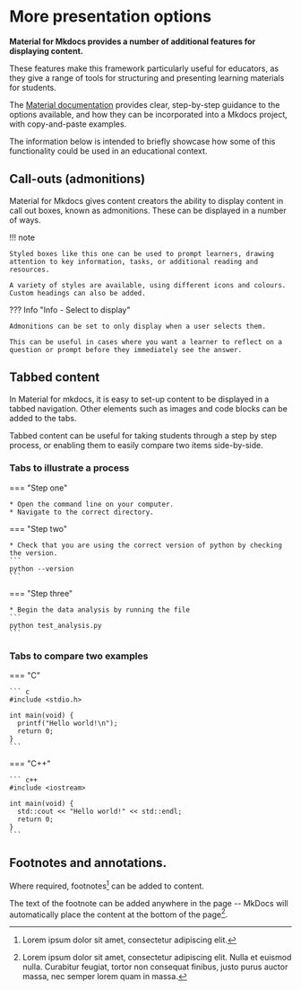 # More presentation options

**Material for Mkdocs provides a number of additional features for displaying content.** 

These features make this framework particularly useful for educators, as they give a range of tools for structuring and presenting learning materials for students.

The [Material documentation](https://squidfunk.github.io/mkdocs-material/reference/) provides clear, step-by-step guidance to the options available, and how they can be incorporated into a Mkdocs project, with copy-and-paste examples. 

The information below is intended to briefly showcase how some of this functionality could be used in an educational context.

## Call-outs (admonitions)

Material for Mkdocs gives content creators the ability to display content in call out boxes, known as admonitions. These can be displayed in a number of ways. 

!!! note

    Styled boxes like this one can be used to prompt learners, drawing attention to key information, tasks, or additional reading and resources.

    A variety of styles are available, using different icons and colours. Custom headings can also be added.


??? Info "Info - Select to display"

    Admonitions can be set to only display when a user selects them. 
    
    This can be useful in cases where you want a learner to reflect on a question or prompt before they immediately see the answer.


## Tabbed content

In Material for mkdocs, it is easy to set-up content to be displayed in a tabbed navigation. Other elements such as images and code blocks can be added to the tabs.

Tabbed content can be useful for taking students through a step by step process, or enabling them to easily compare two items side-by-side.

### Tabs to illustrate a process


=== "Step one"

    * Open the command line on your computer.
    * Navigate to the correct directory.

=== "Step two"

    * Check that you are using the correct version of python by checking the version.     
    ``` 
    python --version
    ```

=== "Step three"

    * Begin the data analysis by running the file  
    ``` 
    python test_analysis.py
    ```

### Tabs to compare two examples

=== "C"

    ``` c
    #include <stdio.h>

    int main(void) {
      printf("Hello world!\n");
      return 0;
    }
    ```

=== "C++"

    ``` c++
    #include <iostream>

    int main(void) {
      std::cout << "Hello world!" << std::endl;
      return 0;
    }
    ```

## Footnotes and annotations.

Where required, footnotes[^1] can be added to content. 

The text of the footnote can be added anywhere in the page -- MkDocs will automatically place the content at the bottom of the page[^2]. 


[^1]: Lorem ipsum dolor sit amet, consectetur adipiscing elit.

[^2]:
    Lorem ipsum dolor sit amet, consectetur adipiscing elit. Nulla et euismod
    nulla. Curabitur feugiat, tortor non consequat finibus, justo purus auctor
    massa, nec semper lorem quam in massa.

